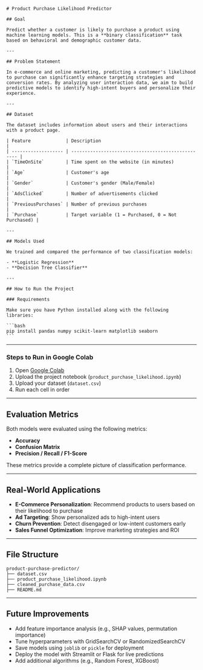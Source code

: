 ````
# Product Purchase Likelihood Predictor

## Goal

Predict whether a customer is likely to purchase a product using machine learning models. This is a **binary classification** task based on behavioral and demographic customer data.

---

## Problem Statement

In e-commerce and online marketing, predicting a customer's likelihood to purchase can significantly enhance targeting strategies and conversion rates. By analyzing user interaction data, we aim to build predictive models to identify high-intent buyers and personalize their experience.

---

## Dataset

The dataset includes information about users and their interactions with a product page.

| Feature             | Description                                        |
| ------------------- | -------------------------------------------------- |
| `TimeOnSite`        | Time spent on the website (in minutes)             |
| `Age`               | Customer's age                                     |
| `Gender`            | Customer's gender (Male/Female)                    |
| `AdsClicked`        | Number of advertisements clicked                   |
| `PreviousPurchases` | Number of previous purchases                       |
| `Purchase`          | Target variable (1 = Purchased, 0 = Not Purchased) |

---

## Models Used

We trained and compared the performance of two classification models:

- **Logistic Regression**
- **Decision Tree Classifier**

---

## How to Run the Project

### Requirements

Make sure you have Python installed along with the following libraries:

```bash
pip install pandas numpy scikit-learn matplotlib seaborn
```
````

---

### Steps to Run in Google Colab

1. Open [Google Colab](https://colab.research.google.com/)
2. Upload the project notebook (`product_purchase_likelihood.ipynb`)
3. Upload your dataset (`dataset.csv`)
4. Run each cell in order

---

## Evaluation Metrics

Both models were evaluated using the following metrics:

- **Accuracy**
- **Confusion Matrix**
- **Precision / Recall / F1-Score**

These metrics provide a complete picture of classification performance.

---

## Real-World Applications

- **E-Commerce Personalization**: Recommend products to users based on their likelihood to purchase
- **Ad Targeting**: Show personalized ads to high-intent users
- **Churn Prevention**: Detect disengaged or low-intent customers early
- **Sales Funnel Optimization**: Improve marketing strategies and ROI

---

## File Structure

```
product-purchase-predictor/
├── dataset.csv
├── product_purchase_likelihood.ipynb
├── cleaned_purchase_data.csv
├── README.md
```

---

## Future Improvements

- Add feature importance analysis (e.g., SHAP values, permutation importance)
- Tune hyperparameters with GridSearchCV or RandomizedSearchCV
- Save models using `joblib` or `pickle` for deployment
- Deploy the model with Streamlit or Flask for live predictions
- Add additional algorithms (e.g., Random Forest, XGBoost)

```

```
